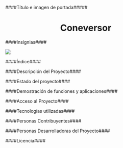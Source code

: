 ####Título e imagen de portada#####

<h1 align="center"> Coneversor </h1>

####Insignias####
 <p align="left">
   <img src="https://img.shields.io/badge/STATUS-EN%20DESARROLLO-yellow">
 </p>

####Índice####


####Descripción del Proyecto####

####Estado del proyecto####

####Demostración de funciones y aplicaciones####

####Acceso al Proyecto####

####Tecnologías utilizadas####

####Personas Contribuyentes####

####Personas Desarrolladoras del Proyecto####

####Licencia####